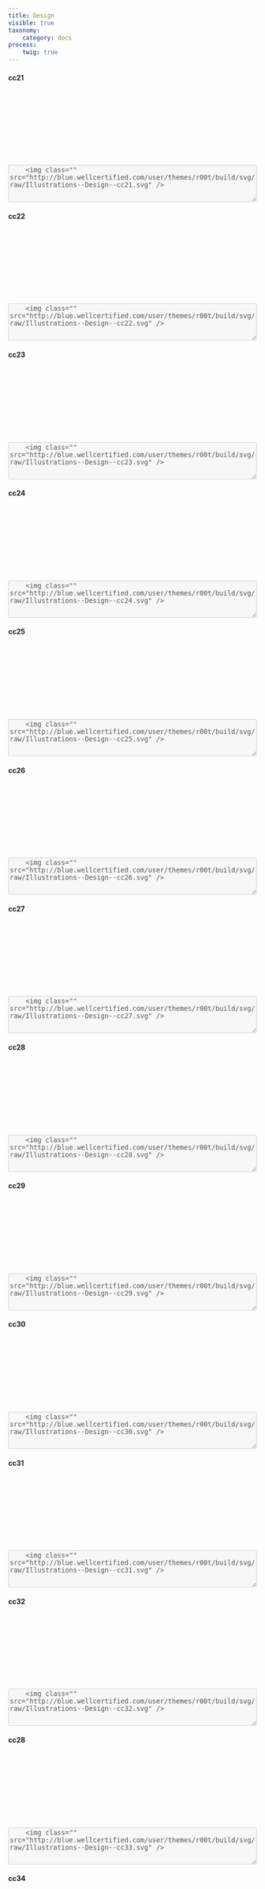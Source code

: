 ```yaml
---
title: Design
visible: true
taxonomy:
    category: docs
process:
	twig: true
---
```



<!-- cc21 -->

<div class="row">

<div class="col-3 text-center">
<h4 class="mt-4">cc21</h4>
<svg class="icon icon-xl">
<use xlink:href="../../user/themes/r00t/build/svg/symbol/styleguide.svg#Illustrations--Design--cc21"></use>
</svg>
</div>


<div class="col-9">
<div class="highlight p-4">
	<textarea disabled style="width: 100%; min-height: 75px">
	<img class="" src="http://blue.wellcertified.com/user/themes/r00t/build/svg/raw/Illustrations--Design--cc21.svg" />
	</textarea>
</div>
</div>
</div>



<!-- cc22 -->

<div class="row">

<div class="col-3 text-center">
<h4 class="mt-4">cc22</h4>
<svg class="icon icon-xl">
<use xlink:href="../../user/themes/r00t/build/svg/symbol/styleguide.svg#Illustrations--Design--cc22"></use>
</svg>
</div>


<div class="col-9">
<div class="highlight p-4">
	<textarea disabled style="width: 100%; min-height: 75px">
	<img class="" src="http://blue.wellcertified.com/user/themes/r00t/build/svg/raw/Illustrations--Design--cc22.svg" />
	</textarea>
</div>
</div>
</div>



<!-- cc23 -->

<div class="row">

<div class="col-3 text-center">
<h4 class="mt-4">cc23</h4>
<svg class="icon icon-xl">
<use xlink:href="../../user/themes/r00t/build/svg/symbol/styleguide.svg#Illustrations--Design--cc23"></use>
</svg>
</div>


<div class="col-9">
<div class="highlight p-4">
	<textarea disabled style="width: 100%; min-height: 75px">
	<img class="" src="http://blue.wellcertified.com/user/themes/r00t/build/svg/raw/Illustrations--Design--cc23.svg" />
	</textarea>
</div>
</div>
</div>


<!-- cc24 -->

<div class="row">

<div class="col-3 text-center">
<h4 class="mt-4">cc24</h4>
<svg class="icon icon-xl">
<use xlink:href="../../user/themes/r00t/build/svg/symbol/styleguide.svg#Illustrations--Design--cc24"></use>
</svg>
</div>


<div class="col-9">
<div class="highlight p-4">
	<textarea disabled style="width: 100%; min-height: 75px">
	<img class="" src="http://blue.wellcertified.com/user/themes/r00t/build/svg/raw/Illustrations--Design--cc24.svg" />
	</textarea>
</div>
</div>
</div>




<!-- cc25 -->

<div class="row">

<div class="col-3 text-center">
<h4 class="mt-4">cc25</h4>
<svg class="icon icon-xl">
<use xlink:href="../../user/themes/r00t/build/svg/symbol/styleguide.svg#Illustrations--Design--cc25"></use>
</svg>
</div>


<div class="col-9">
<div class="highlight p-4">
	<textarea disabled style="width: 100%; min-height: 75px">
	<img class="" src="http://blue.wellcertified.com/user/themes/r00t/build/svg/raw/Illustrations--Design--cc25.svg" />
	</textarea>
</div>
</div>
</div>



<!-- cc26 -->

<div class="row">

<div class="col-3 text-center">
<h4 class="mt-4">cc26</h4>
<svg class="icon icon-xl">
<use xlink:href="../../user/themes/r00t/build/svg/symbol/styleguide.svg#Illustrations--Design--cc26"></use>
</svg>
</div>


<div class="col-9">
<div class="highlight p-4">
	<textarea disabled style="width: 100%; min-height: 75px">
	<img class="" src="http://blue.wellcertified.com/user/themes/r00t/build/svg/raw/Illustrations--Design--cc26.svg" />
	</textarea>
</div>
</div>
</div>



<!-- cc27 -->

<div class="row">

<div class="col-3 text-center">
<h4 class="mt-4">cc27</h4>
<svg class="icon icon-xl">
<use xlink:href="../../user/themes/r00t/build/svg/symbol/styleguide.svg#Illustrations--Design--cc27"></use>
</svg>
</div>


<div class="col-9">
<div class="highlight p-4">
	<textarea disabled style="width: 100%; min-height: 75px">
	<img class="" src="http://blue.wellcertified.com/user/themes/r00t/build/svg/raw/Illustrations--Design--cc27.svg" />
	</textarea>
</div>
</div>
</div>



<!-- cc28 -->

<div class="row">

<div class="col-3 text-center">
<h4 class="mt-4">cc28</h4>
<svg class="icon icon-xl">
<use xlink:href="../../user/themes/r00t/build/svg/symbol/styleguide.svg#Illustrations--Design--cc28"></use>
</svg>
</div>


<div class="col-9">
<div class="highlight p-4">
	<textarea disabled style="width: 100%; min-height: 75px">
	<img class="" src="http://blue.wellcertified.com/user/themes/r00t/build/svg/raw/Illustrations--Design--cc28.svg" />
	</textarea>
</div>
</div>
</div>



<!-- cc29 -->

<div class="row">

<div class="col-3 text-center">
<h4 class="mt-4">cc29</h4>
<svg class="icon icon-xl">
<use xlink:href="../../user/themes/r00t/build/svg/symbol/styleguide.svg#Illustrations--Design--cc29"></use>
</svg>
</div>


<div class="col-9">
<div class="highlight p-4">
	<textarea disabled style="width: 100%; min-height: 75px">
	<img class="" src="http://blue.wellcertified.com/user/themes/r00t/build/svg/raw/Illustrations--Design--cc29.svg" />
	</textarea>
</div>
</div>
</div>



<!-- cc30 -->

<div class="row">

<div class="col-3 text-center">
<h4 class="mt-4">cc30</h4>
<svg class="icon icon-xl">
<use xlink:href="../../user/themes/r00t/build/svg/symbol/styleguide.svg#Illustrations--Design--cc30"></use>
</svg>
</div>


<div class="col-9">
<div class="highlight p-4">
	<textarea disabled style="width: 100%; min-height: 75px">
	<img class="" src="http://blue.wellcertified.com/user/themes/r00t/build/svg/raw/Illustrations--Design--cc30.svg" />
	</textarea>
</div>
</div>
</div>



<!-- cc31 -->

<div class="row">

<div class="col-3 text-center">
<h4 class="mt-4">cc31</h4>
<svg class="icon icon-xl">
<use xlink:href="../../user/themes/r00t/build/svg/symbol/styleguide.svg#Illustrations--Design--cc31"></use>
</svg>
</div>


<div class="col-9">
<div class="highlight p-4">
	<textarea disabled style="width: 100%; min-height: 75px">
	<img class="" src="http://blue.wellcertified.com/user/themes/r00t/build/svg/raw/Illustrations--Design--cc31.svg" />
	</textarea>
</div>
</div>
</div>




<!-- cc32 -->

<div class="row">

<div class="col-3 text-center">
<h4 class="mt-4">cc32</h4>
<svg class="icon icon-xl">
<use xlink:href="../../user/themes/r00t/build/svg/symbol/styleguide.svg#Illustrations--Design--cc32"></use>
</svg>
</div>


<div class="col-9">
<div class="highlight p-4">
	<textarea disabled style="width: 100%; min-height: 75px">
	<img class="" src="http://blue.wellcertified.com/user/themes/r00t/build/svg/raw/Illustrations--Design--cc32.svg" />
	</textarea>
</div>
</div>
</div>



<!-- cc33 -->

<div class="row">

<div class="col-3 text-center">
<h4 class="mt-4">cc28</h4>
<svg class="icon icon-xl">
<use xlink:href="../../user/themes/r00t/build/svg/symbol/styleguide.svg#Illustrations--Design--cc33"></use>
</svg>
</div>


<div class="col-9">
<div class="highlight p-4">
	<textarea disabled style="width: 100%; min-height: 75px">
	<img class="" src="http://blue.wellcertified.com/user/themes/r00t/build/svg/raw/Illustrations--Design--cc33.svg" />
	</textarea>
</div>
</div>
</div>



<!-- cc34 -->

<div class="row">

<div class="col-3 text-center">
<h4 class="mt-4">cc34</h4>
<svg class="icon icon-xl">
<use xlink:href="../../user/themes/r00t/build/svg/symbol/styleguide.svg#Illustrations--Design--cc34"></use>
</svg>
</div>


<div class="col-9">
<div class="highlight p-4">
	<textarea disabled style="width: 100%; min-height: 75px">
	<img class="" src="http://blue.wellcertified.com/user/themes/r00t/build/svg/raw/Illustrations--Design--cc34.svg" />
	</textarea>
</div>
</div>
</div>



<!-- cc35 -->

<div class="row">

<div class="col-3 text-center">
<h4 class="mt-4">cc35</h4>
<svg class="icon icon-xl">
<use xlink:href="../../user/themes/r00t/build/svg/symbol/styleguide.svg#Illustrations--Design--cc35"></use>
</svg>
</div>


<div class="col-9">
<div class="highlight p-4">
	<textarea disabled style="width: 100%; min-height: 75px">
	<img class="" src="http://blue.wellcertified.com/user/themes/r00t/build/svg/raw/Illustrations--Design--cc35.svg" />
	</textarea>
</div>
</div>
</div>



<!-- cc36 -->

<div class="row">

<div class="col-3 text-center">
<h4 class="mt-4">cc36</h4>
<svg class="icon icon-xl">
<use xlink:href="../../user/themes/r00t/build/svg/symbol/styleguide.svg#Illustrations--Design--cc36"></use>
</svg>
</div>


<div class="col-9">
<div class="highlight p-4">
	<textarea disabled style="width: 100%; min-height: 75px">
	<img class="" src="http://blue.wellcertified.com/user/themes/r00t/build/svg/raw/Illustrations--Design--cc36.svg" />
	</textarea>
</div>
</div>
</div>



<!-- cc37 -->

<div class="row">

<div class="col-3 text-center">
<h4 class="mt-4">cc37</h4>
<svg class="icon icon-xl">
<use xlink:href="../../user/themes/r00t/build/svg/symbol/styleguide.svg#Illustrations--Design--cc37"></use>
</svg>
</div>


<div class="col-9">
<div class="highlight p-4">
	<textarea disabled style="width: 100%; min-height: 75px">
	<img class="" src="http://blue.wellcertified.com/user/themes/r00t/build/svg/raw/Illustrations--Design--cc37.svg" />
	</textarea>
</div>
</div>
</div>



<!-- cc38 -->

<div class="row">

<div class="col-3 text-center">
<h4 class="mt-4">cc38</h4>
<svg class="icon icon-xl">
<use xlink:href="../../user/themes/r00t/build/svg/symbol/styleguide.svg#Illustrations--Design--cc38"></use>
</svg>
</div>


<div class="col-9">
<div class="highlight p-4">
	<textarea disabled style="width: 100%; min-height: 75px">
	<img class="" src="http://blue.wellcertified.com/user/themes/r00t/build/svg/raw/Illustrations--Design--cc38.svg" />
	</textarea>
</div>
</div>
</div>



<!-- cc39 -->

<div class="row">

<div class="col-3 text-center">
<h4 class="mt-4">cc39</h4>
<svg class="icon icon-xl">
<use xlink:href="../../user/themes/r00t/build/svg/symbol/styleguide.svg#Illustrations--Design--cc39"></use>
</svg>
</div>


<div class="col-9">
<div class="highlight p-4">
	<textarea disabled style="width: 100%; min-height: 75px">
	<img class="" src="http://blue.wellcertified.com/user/themes/r00t/build/svg/raw/Illustrations--Design--cc39.svg" />
	</textarea>
</div>
</div>
</div>



<!-- cc40 -->

<div class="row">

<div class="col-3 text-center">
<h4 class="mt-4">cc39</h4>
<svg class="icon icon-xl">
<use xlink:href="../../user/themes/r00t/build/svg/symbol/styleguide.svg#Illustrations--Design--cc40"></use>
</svg>
</div>


<div class="col-9">
<div class="highlight p-4">
	<textarea disabled style="width: 100%; min-height: 75px">
	<img class="" src="http://blue.wellcertified.com/user/themes/r00t/build/svg/raw/Illustrations--Design--cc40.svg" />
	</textarea>
</div>
</div>
</div>

